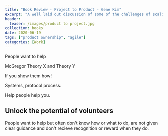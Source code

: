 ```yaml
---
title: "Book Review - Project to Product - Gene Kim"
excerpt: "A well laid out discussion of some of the challenges of scaling Agile"
header:
  teaser: /images/product to project.jpg
collection: books
date: 2020-06-19
tags: ["product ownership", "agile"]
categories: [Work]
---
```


People want to help

McGregor Theory X and Theory Y

If you show them how!

Systems, protocol process. 

Help people help you. 

## Unlock the potential of volunteers

People want to help but often don't know how or what to do, are not given clear guidance and don't recieve recognition or reward when they do. 


